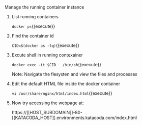 Manage the running container instance
1. List running containers

    `docker ps`{{execute}}
    
2. Find the container id 

    `CID=$(docker ps -lq)`{{execute}}
    
3. Excute shell in running contexainer 

    `docker exec -it $CID   /bin/sh`{{execute}}    
    
    Note: Navigate the flesysten and view the files and processes
4. Edit the default HTML file inside the docker container

    `vi /usr/share/nginx/html/index.html`{{execute}}
5. Now try accessing the webpage at:

    https://[[HOST_SUBDOMAIN]]-80-[[KATACODA_HOST]].environments.katacoda.com/index.html



